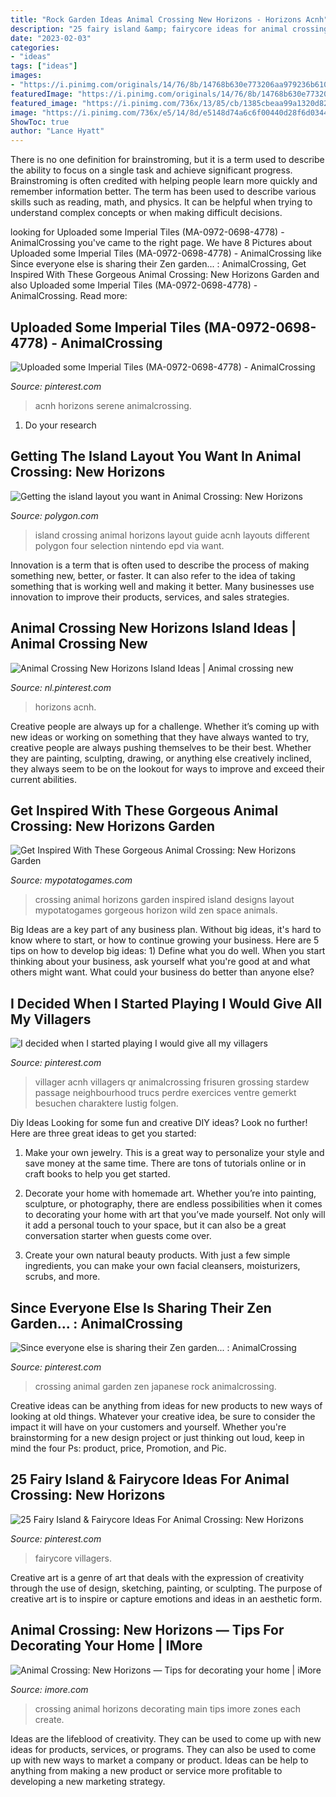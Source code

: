 ```yaml
---
title: "Rock Garden Ideas Animal Crossing New Horizons - Horizons Acnh"
description: "25 fairy island &amp; fairycore ideas for animal crossing: new horizons"
date: "2023-02-03"
categories:
- "ideas"
tags: ["ideas"]
images:
- "https://i.pinimg.com/originals/14/76/8b/14768b630e773206aa979236b610e4b4.png"
featuredImage: "https://i.pinimg.com/originals/14/76/8b/14768b630e773206aa979236b610e4b4.png"
featured_image: "https://i.pinimg.com/736x/13/85/cb/1385cbeaa99a1320d82b89c7ee601d7f.jpg"
image: "https://i.pinimg.com/736x/e5/14/8d/e5148d74a6c6f00440d28f6d03441bfe.jpg"
ShowToc: true
author: "Lance Hyatt"
---
```



There is no one definition for brainstroming, but it is a term used to describe the ability to focus on a single task and achieve significant progress. Brainstroming is often credited with helping people learn more quickly and remember information better. The term has been used to describe various skills such as reading, math, and physics. It can be helpful when trying to understand complex concepts or when making difficult decisions.

	

		
looking for Uploaded some Imperial Tiles (MA-0972-0698-4778) - AnimalCrossing you've came to the right page. We have 8 Pictures about Uploaded some Imperial Tiles (MA-0972-0698-4778) - AnimalCrossing like Since everyone else is sharing their Zen garden... : AnimalCrossing, Get Inspired With These Gorgeous Animal Crossing: New Horizons Garden and also Uploaded some Imperial Tiles (MA-0972-0698-4778) - AnimalCrossing. Read more:
		
    
## Uploaded Some Imperial Tiles (MA-0972-0698-4778) - AnimalCrossing

<img loading=lazy src="https://i.pinimg.com/736x/a5/24/aa/a524aa2f293d9a8a7226d1f52c233db6.jpg" onerror="this.onerror=null;this.src='https://tse3.mm.bing.net/th?id=OIP.E6vUk833zGqiwBw3bxsJWAHaIV&amp;pid=15.1';" alt="Uploaded some Imperial Tiles (MA-0972-0698-4778) - AnimalCrossing">

_Source: pinterest.com_

>acnh horizons serene animalcrossing. 

	

1. Do your research

    
## Getting The Island Layout You Want In Animal Crossing: New Horizons

<img loading=lazy src="https://cdn.vox-cdn.com/thumbor/enzewLQtjNvp8GF1YnsWE40riyY=/0x0:1280x720/1200x800/filters:focal(538x258:742x462)/cdn.vox-cdn.com/uploads/chorus_image/image/66464337/2020022820534400_02CB906EA538A35643C1E1484C4B947D.0.jpg" onerror="this.onerror=null;this.src='https://tse4.mm.bing.net/th?id=OIP.vBMKE06wjGMhksX7JOFUkwHaE8&amp;pid=15.1';" alt="Getting the island layout you want in Animal Crossing: New Horizons">

_Source: polygon.com_

>island crossing animal horizons layout guide acnh layouts different polygon four selection nintendo epd via want. 

	

Innovation is a term that is often used to describe the process of making something new, better, or faster. It can also refer to the idea of taking something that is working well and making it better. Many businesses use innovation to improve their products, services, and sales strategies.

    
## Animal Crossing New Horizons Island Ideas | Animal Crossing New

<img loading=lazy src="https://i.pinimg.com/736x/13/85/cb/1385cbeaa99a1320d82b89c7ee601d7f.jpg" onerror="this.onerror=null;this.src='https://tse1.mm.bing.net/th?id=OIP.KnOeRxpl2Lg6KNh7shxM7AHaEb&amp;pid=15.1';" alt="Animal Crossing New Horizons Island Ideas | Animal crossing new">

_Source: nl.pinterest.com_

>horizons acnh. 

	

Creative people are always up for a challenge. Whether it’s coming up with new ideas or working on something that they have always wanted to try, creative people are always pushing themselves to be their best. Whether they are painting, sculpting, drawing, or anything else creatively inclined, they always seem to be on the lookout for ways to improve and exceed their current abilities.

    
## Get Inspired With These Gorgeous Animal Crossing: New Horizons Garden

<img loading=lazy src="https://mypotatogames.com/wp-content/uploads/2020/08/animal_crossing_new_horizons_garden_layout_designs.jpg" onerror="this.onerror=null;this.src='https://tse3.mm.bing.net/th?id=OIP.Hm5cdRmb_kLcKdzGETme6wHaEP&amp;pid=15.1';" alt="Get Inspired With These Gorgeous Animal Crossing: New Horizons Garden">

_Source: mypotatogames.com_

>crossing animal horizons garden inspired island designs layout mypotatogames gorgeous horizon wild zen space animals. 

	

Big Ideas are a key part of any business plan. Without big ideas, it's hard to know where to start, or how to continue growing your business. Here are 5 tips on how to develop big ideas: 1) Define what you do well. When you start thinking about your business, ask yourself what you're good at and what others might want. What could your business do better than anyone else?

    
## I Decided When I Started Playing I Would Give All My Villagers

<img loading=lazy src="https://i.pinimg.com/originals/14/76/8b/14768b630e773206aa979236b610e4b4.png" onerror="this.onerror=null;this.src='https://tse4.mm.bing.net/th?id=OIP.Mu06NCW8meOm8JIXLAmyYAHaKf&amp;pid=15.1';" alt="I decided when I started playing I would give all my villagers">

_Source: pinterest.com_

>villager acnh villagers qr animalcrossing frisuren grossing stardew passage neighbourhood trucs perdre exercices ventre gemerkt besuchen charaktere lustig folgen. 

	

Diy Ideas
Looking for some fun and creative DIY ideas? Look no further! Here are three great ideas to get you started:
1. Make your own jewelry. This is a great way to personalize your style and save money at the same time. There are tons of tutorials online or in craft books to help you get started.

2. Decorate your home with homemade art. Whether you’re into painting, sculpture, or photography, there are endless possibilities when it comes to decorating your home with art that you’ve made yourself. Not only will it add a personal touch to your space, but it can also be a great conversation starter when guests come over.

3. Create your own natural beauty products. With just a few simple ingredients, you can make your own facial cleansers, moisturizers, scrubs, and more.

    
## Since Everyone Else Is Sharing Their Zen Garden... : AnimalCrossing

<img loading=lazy src="https://i.pinimg.com/736x/e5/14/8d/e5148d74a6c6f00440d28f6d03441bfe.jpg" onerror="this.onerror=null;this.src='https://tse2.mm.bing.net/th?id=OIP.l_PXKfeA3grcaPVL96Uf6QHaEK&amp;pid=15.1';" alt="Since everyone else is sharing their Zen garden... : AnimalCrossing">

_Source: pinterest.com_

>crossing animal garden zen japanese rock animalcrossing. 

	

Creative ideas can be anything from ideas for new products to new ways of looking at old things. Whatever your creative idea, be sure to consider the impact it will have on your customers and yourself. Whether you're brainstorming for a new design project or just thinking out loud, keep in mind the four Ps: product, price, Promotion, and Pic.

    
## 25 Fairy Island &amp; Fairycore Ideas For Animal Crossing: New Horizons

<img loading=lazy src="https://i.pinimg.com/736x/d4/a9/55/d4a955583fc98a2e4c8fe83b3cc79a71.jpg" onerror="this.onerror=null;this.src='https://tse2.mm.bing.net/th?id=OIP.gbrvucAGrVZHeAxb0PU4HQHaEK&amp;pid=15.1';" alt="25 Fairy Island &amp; Fairycore Ideas For Animal Crossing: New Horizons">

_Source: pinterest.com_

>fairycore villagers. 

	

Creative art is a genre of art that deals with the expression of creativity through the use of design, sketching, painting, or sculpting. The purpose of creative art is to inspire or capture emotions and ideas in an aesthetic form.

    
## Animal Crossing: New Horizons — Tips For Decorating Your Home | IMore

<img loading=lazy src="https://www.imore.com/sites/imore.com/files/styles/large/public/field/image/2020/05/christnie-acnh-main-room.jpg" onerror="this.onerror=null;this.src='https://tse2.mm.bing.net/th?id=OIP._iV1GY8HZN3qZ6VSB3lxkQHaEK&amp;pid=15.1';" alt="Animal Crossing: New Horizons — Tips for decorating your home | iMore">

_Source: imore.com_

>crossing animal horizons decorating main tips imore zones each create. 

	

Ideas are the lifeblood of creativity. They can be used to come up with new ideas for products, services, or programs. They can also be used to come up with new ways to market a company or product. Ideas can be help to anything from making a new product or service more profitable to developing a new marketing strategy.

